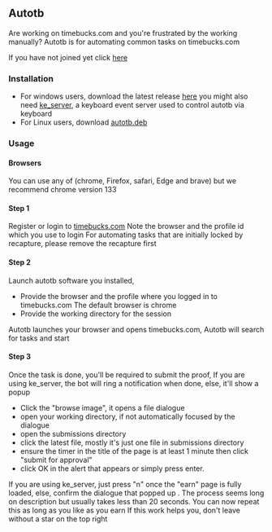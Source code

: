 ## Autotb 
Are working on timebucks.com and you're frustrated by the working manually? 
Autotb is for automating common tasks on timebucks.com 

If you have not joined yet click [here](https://timebucks.com/?refID=223919945)

### Installation 
- For windows users, download the latest release [here](https://github.com/Austin-rgb/autotb/releases/download/v25.4.11/tl_worker.exe)
you might also need [ke_server](https://github.com/Austin-rgb/autotb/releases/download/windows-25.4.3/ke_server.exe), a keyboard event server used to control autotb via keyboard
- For Linux users, download [autotb.deb](https://github.com/Austin-rgb/autotb/releases/download/v25.4.11/autotb.deb)

### Usage
#### Browsers
You can use any of (chrome, Firefox, safari, Edge and brave) but we recommend chrome version 133

#### Step 1
Register or login to [timebucks.com](https://timebucks.com/?refID=223919945)
Note the browser and the profile id which you use to login
For automating tasks that are initially locked by recapture, please remove the recapture first 

#### Step 2
Launch autotb software you installed, 
- Provide the browser and the profile where you logged in to timebucks.com 
The default browser is chrome
- Provide the working directory for the session

Autotb launches your browser and opens timebucks.com, 
Autotb will search for tasks and start 

#### Step 3
Once the task is done, you'll be required to submit the proof,
If you are using ke_server, the bot will ring a notification when done, else, it'll show a popup
- Click the "browse image", it opens a file dialogue 
- open your working directory, if not automatically focused by the dialogue 
- open the submissions directory 
- click the latest file, mostly it's just one file in submissions directory 
- ensure the timer in the title of the page is at least 1 minute then click "submit for approval"
- click OK in the alert that appears or simply press enter.


If you are using ke_server, just press "n" once the "earn" page is fully loaded, else, confirm the dialogue that popped up .
The process seems long on description but usually takes less than 20 seconds. 
You can now repeat this as long as you like as you earn
If this work helps you, don't leave without a star on the top right 
